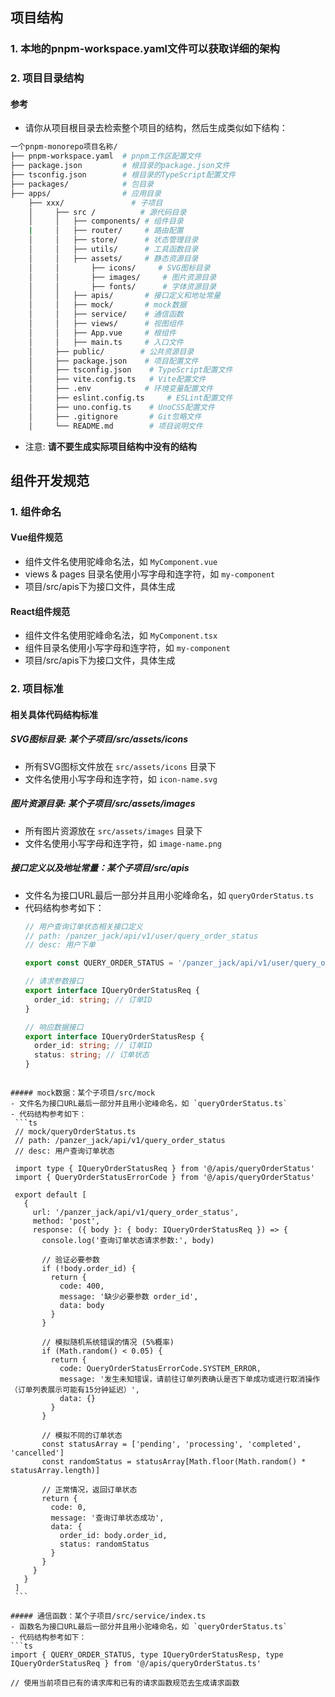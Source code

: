 ## 项目结构
### 1. 本地的pnpm-workspace.yaml文件可以获取详细的架构
### 2. 项目目录结构
#### 参考
- 请你从项目根目录去检索整个项目的结构，然后生成类似如下结构：
```bash
一个pnpm-monorepo项目名称/
├── pnpm-workspace.yaml  # pnpm工作区配置文件
├── package.json         # 根目录的package.json文件
├── tsconfig.json        # 根目录的TypeScript配置文件
├── packages/            # 包目录
├── apps/                # 应用目录
    ├── xxx/               # 子项目
    │     ├── src /          # 源代码目录
    │     │   ├── components/ # 组件目录
    |     │   ├── router/     # 路由配置
    │     │   ├── store/      # 状态管理目录
    │     │   ├── utils/      # 工具函数目录
    │     │   ├── assets/     # 静态资源目录
    │     │       ├── icons/     # SVG图标目录
    │     │       ├── images/     # 图片资源目录
    │     │       ├── fonts/      # 字体资源目录
    │     │   ├── apis/       # 接口定义和地址常量
    │     │   ├── mock/       # mock数据
    │     │   ├── service/    # 通信函数
    │     │   ├── views/      # 视图组件
    │     │   ├── App.vue     # 根组件
    │     │   ├── main.ts     # 入口文件
    │     ├── public/        # 公共资源目录
    │     ├── package.json    # 项目配置文件
    │     ├── tsconfig.json    # TypeScript配置文件
    │     ├── vite.config.ts   # Vite配置文件
    │     ├── .env            # 环境变量配置文件
    │     ├── eslint.config.ts     # ESLint配置文件
    │     ├── uno.config.ts    # UnoCSS配置文件
    │     ├── .gitignore       # Git忽略文件
    │     └── README.md        # 项目说明文件
```
- 注意: **请不要生成实际项目结构中没有的结构**


## 组件开发规范
### 1. 组件命名
#### Vue组件规范
- 组件文件名使用驼峰命名法，如 `MyComponent.vue`
- views & pages 目录名使用小写字母和连字符，如 `my-component`
- 项目/src/apis下为接口文件，具体生成
#### React组件规范
- 组件文件名使用驼峰命名法，如 `MyComponent.tsx`
- 组件目录名使用小写字母和连字符，如 `my-component`
- 项目/src/apis下为接口文件，具体生成

### 2. 项目标准
#### 相关具体代码结构标准

##### SVG图标目录: 某个子项目/src/assets/icons
  - 所有SVG图标文件放在 `src/assets/icons` 目录下
  - 文件名使用小写字母和连字符，如 `icon-name.svg`

##### 图片资源目录: 某个子项目/src/assets/images
  - 所有图片资源放在 `src/assets/images` 目录下
  - 文件名使用小写字母和连字符，如 `image-name.png`

##### 接口定义以及地址常量：某个子项目/src/apis
  - 文件名为接口URL最后一部分并且用小驼峰命名，如 `queryOrderStatus.ts`
  - 代码结构参考如下：
    ```ts
    // 用户查询订单状态相关接口定义
    // path: /panzer_jack/api/v1/user/query_order_status
    // desc: 用户下单

    export const QUERY_ORDER_STATUS = '/panzer_jack/api/v1/user/query_order_status'

    // 请求参数接口
    export interface IQueryOrderStatusReq {
      order_id: string; // 订单ID
    }

    // 响应数据接口
    export interface IQueryOrderStatusResp {
      order_id: string; // 订单ID
      status: string; // 订单状态
    }
   ```

##### mock数据：某个子项目/src/mock
  - 文件名为接口URL最后一部分并且用小驼峰命名，如 `queryOrderStatus.ts`
  - 代码结构参考如下：
    ```ts
    // mock/queryOrderStatus.ts
    // path: /panzer_jack/api/v1/query_order_status
    // desc: 用户查询订单状态

    import type { IQueryOrderStatusReq } from '@/apis/queryOrderStatus'
    import { QueryOrderStatusErrorCode } from '@/apis/queryOrderStatus'

    export default [
      {
        url: '/panzer_jack/api/v1/query_order_status',
        method: 'post',
        response: ({ body }: { body: IQueryOrderStatusReq }) => {
          console.log('查询订单状态请求参数:', body)

          // 验证必要参数
          if (!body.order_id) {
            return {
              code: 400,
              message: '缺少必要参数 order_id',
              data: body
            }
          }

          // 模拟随机系统错误的情况 (5%概率)
          if (Math.random() < 0.05) {
            return {
              code: QueryOrderStatusErrorCode.SYSTEM_ERROR,
              message: '发生未知错误，请前往订单列表确认是否下单成功或进行取消操作（订单列表展示可能有15分钟延迟）',
              data: {}
            }
          }

          // 模拟不同的订单状态
          const statusArray = ['pending', 'processing', 'completed', 'cancelled']
          const randomStatus = statusArray[Math.floor(Math.random() * statusArray.length)]

          // 正常情况，返回订单状态
          return {
            code: 0,
            message: '查询订单状态成功',
            data: {
              order_id: body.order_id,
              status: randomStatus
            }
          }
        }
      }
    ]
    ```

##### 通信函数：某个子项目/src/service/index.ts
  - 函数名为接口URL最后一部分并且用小驼峰命名，如 `queryOrderStatus.ts`
  - 代码结构参考如下：
  ```ts
  import { QUERY_ORDER_STATUS, type IQueryOrderStatusResp, type IQueryOrderStatusReq } from '@/apis/queryOrderStatus.ts'

  // 使用当前项目已有的请求库和已有的请求函数规范去生成请求函数
  ```

